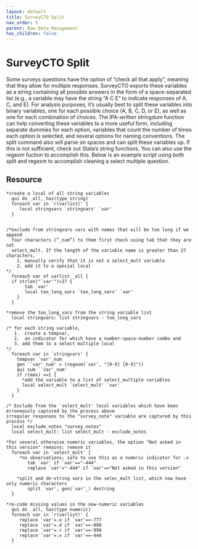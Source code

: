 ```yaml
---
layout: default
title: SurveyCTO Split
nav_order: 5
parent: Raw Data Management
has_children: false
---
```


# SurveyCTO Split

Some surveys questions have the option of “check all that apply”, meaning that they allow for multiple responses. SurveyCTO exports these variables as a string containing all possible answers in the form of a space-separated list (e.g., a variable may have the string “A C E” to indicate responses of A, C, and E). For analysis purposes, it’s usually best to split these variables into binary variables, one for each possible choice (A, B, C, D, or E), as well as one for each combination of choices. The IPA-written stringdum function can help converting these variables to a more useful form, including separate dummies for each option, variables that count the number of times each option is selected, and several options for naming conventions. The split command also will parse on spaces and can split these variables up. If this is not sufficient, check out Stata’s string functions. You can also use the regexm fuction to accomplish this. Below is an example script using both split and regexm to accomplish cleaning a select multiple question.

## Resource

 
````
*create a local of all string variables
  qui ds _all, has(type string)                     
  foreach var in `r(varlist)' {                          
     local stringvars `stringvars' `var'
  }
 

/*exclude from stringvars vars with names that will be too long if we append
  four characters (“_num”) to them first check using tab that they are not 
  select_mult. If the length of the variable name is greater than 27 characters,
    1. manually verify that it is not a select_mult variable
    2. add it to a special local  
*/
  foreach var of varlist _all {
  if strlen("`var'")>27 {       
       tab `var'               
       local too_long_vars `too_long_vars' `var'                           
    }
  }

*remove the too_long_vars from the string variable list
  local stringvars: list stringvars - too_long_vars     

/* for each string variable, 
   1.  create a tempvar, 
   2.  an indicator for which have a number-space-number combo and 
   3. add them to a select multiple local    
*/   
  foreach var in `stringvars' {         
    tempvar `var'_num         
    gen ``var'_num' = (regexm(`var', "[0-9] [0-9]"))    
    qui sum ``var'_num'                     
    if r(max) ==1 {                 
      *add the variable to a list of select_multiple variables
      local select_mult `select_mult' `var'        
    }
  }

/* Exclude from the `select_mult' local variables which have been erroneously captured by the process above
irregular responses to the "survey_note" variable are captured by this process */
  local exclude_notes "survey_notes"
  local select_mult: list select_mult - exclude_notes           

*For several otherwise numeric variables, the option "Not asked in this version" remains; remove it
  foreach var in `select_mult' {
     *no observations; safe to use this as a numeric indicator for .v
        tab `var' if `var'=="-444" 
        replace `var'="-444" if `var'=="Not asked in this version"
    
    *split and de-string vars in the selec_mult list, which now have only numeric characters
        split `var', gen(`var'_) destring                  
  }
 
*re-code missing values in the now-numeric variables
  qui ds _all, has(type numeric)                  
  foreach var in `r(varlist)' {           
     replace `var'=.o if `var'==-777
     replace `var'=.d if `var'==-888
     replace `var'=.r if `var'==-999
     replace `var'=.v if `var'==-444
  }

````
